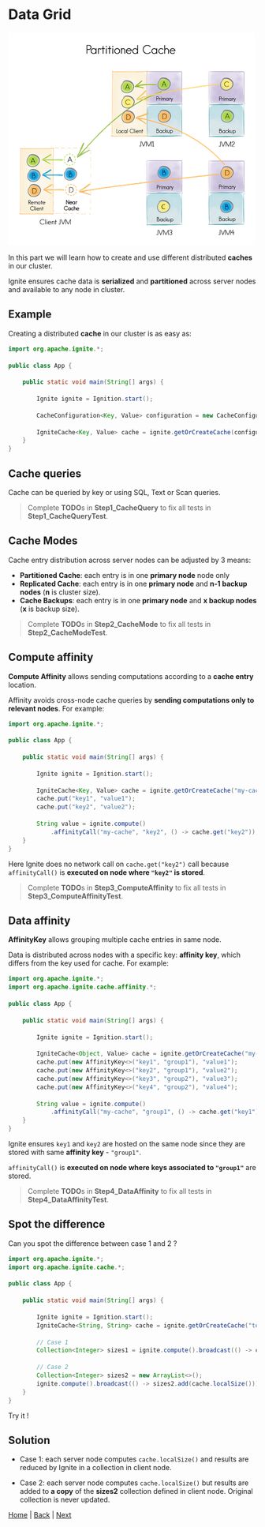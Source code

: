 # Data Grid

![img](img/partitioned-cache.png)

In this part we will learn how to create and use different distributed **caches** in our cluster.

Ignite ensures cache data is **serialized** and **partitioned** across server nodes and available to any node in cluster.


## Example

Creating a distributed **cache** in our cluster is as easy as:

```java
import org.apache.ignite.*;

public class App {

    public static void main(String[] args) {

        Ignite ignite = Ignition.start();

        CacheConfiguration<Key, Value> configuration = new CacheConfiguration<>("my-cache");

        IgniteCache<Key, Value> cache = ignite.getOrCreateCache(configuration);
    }
}
```

## Cache queries

Cache can be queried by key or using SQL, Text or Scan queries.

>Complete **TODO**s in **Step1_CacheQuery** to fix all tests in **Step1_CacheQueryTest**.


## Cache Modes

Cache entry distribution across server nodes can be adjusted by 3 means:

- **Partitioned Cache**: each entry is in one **primary node** node only
- **Replicated Cache**: each entry is in one **primary node** and **n-1 backup nodes** (**n** is cluster size).
- **Cache Backups**: each entry is in one **primary node** and **x backup nodes** (**x** is backup size).

>Complete **TODO**s in **Step2_CacheMode** to fix all tests in **Step2_CacheModeTest**.


## Compute affinity

**Compute Affinity** allows sending computations according to a **cache entry** location.

Affinity avoids cross-node cache queries by **sending computations only to relevant nodes**. For example:

```java
import org.apache.ignite.*;

public class App {

    public static void main(String[] args) {

        Ignite ignite = Ignition.start();

        IgniteCache<Key, Value> cache = ignite.getOrCreateCache("my-cache");
        cache.put("key1", "value1");
        cache.put("key2", "value2");

        String value = ignite.compute()
            .affinityCall("my-cache", "key2", () -> cache.get("key2"));
    }
}
```
Here Ignite does no network call on ``cache.get("key2")`` call because `affinityCall()` is **executed on node where `"key2"` is stored**.


>Complete **TODO**s in **Step3_ComputeAffinity** to fix all tests in **Step3_ComputeAffinityTest**.


## Data affinity

**AffinityKey** allows grouping multiple cache entries in same node.

Data is distributed across nodes with a specific key: **affinity key**, which differs from the key used for cache. For example:

```java
import org.apache.ignite.*;
import org.apache.ignite.cache.affinity.*;

public class App {

    public static void main(String[] args) {

        Ignite ignite = Ignition.start();

        IgniteCache<Object, Value> cache = ignite.getOrCreateCache("my-cache");
        cache.put(new AffinityKey<>("key1", "group1"), "value1");
        cache.put(new AffinityKey<>("key2", "group1"), "value2");
        cache.put(new AffinityKey<>("key3", "group2"), "value3");
        cache.put(new AffinityKey<>("key4", "group2"), "value4");

        String value = ignite.compute()
            .affinityCall("my-cache", "group1", () -> cache.get("key1") + cache.get("key2"));
    }
}
```

Ignite ensures `key1` and `key2` are hosted on the same node since they are stored with same **affinity key** - `"group1"`.

`affinityCall()` is **executed on node where keys associated to `"group1"`** are stored.


>Complete **TODO**s in **Step4_DataAffinity** to fix all tests in **Step4_DataAffinityTest**.


## Spot the difference

Can you spot the difference between case 1 and 2 ?

```java
import org.apache.ignite.*;
import org.apache.ignite.cache.*;

public class App {

    public static void main(String[] args) {

        Ignite ignite = Ignition.start();
        IgniteCache<String, String> cache = ignite.getOrCreateCache("test");

        // Case 1
        Collection<Integer> sizes1 = ignite.compute().broadcast(() -> cache.localSize());

        // Case 2
        Collection<Integer> sizes2 = new ArrayList<>();
        ignite.compute().broadcast(() -> sizes2.add(cache.localSize()));
    }
}
```
Try it !


## Solution

- Case 1: each server node computes `cache.localSize()` and results are reduced by Ignite in a collection in client node.

- Case 2: each server node computes `cache.localSize()` but results are added to **a copy** of the **sizes2** collection defined in client node. Original collection is never updated.


[Home](../readme.md) | [Back](./part1_compute-grid.md) | [Next](part3_service-grid.md)
